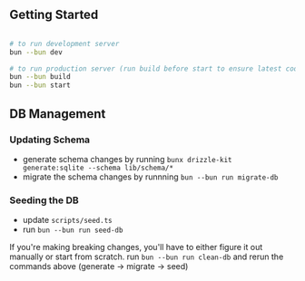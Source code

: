 ## Getting Started

```bash

# to run development server
bun --bun dev

# to run production server (run build before start to ensure latest code is used)
bun --bun build
bun --bun start
```

## DB Management

### Updating Schema

- generate schema changes by running `bunx drizzle-kit generate:sqlite --schema lib/schema/*`
- migrate the schema changes by runnning `bun --bun run migrate-db`

### Seeding the DB

- update `scripts/seed.ts`
- run `bun --bun run seed-db`

If you're making breaking changes, you'll have to either figure it out manually or start from scratch. run `bun --bun run clean-db` and rerun the commands above (generate -> migrate -> seed)
